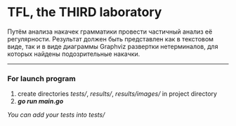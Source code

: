 # TFL, the THIRD laboratory
Путём анализа накачек грамматики провести частичный
анализ её регулярности. Результат должен быть представлен
как в текстовом виде, так и в
виде диаграммы Graphviz развертки нетерминалов, для
которых найдены подозрительные накачки.

---

### For launch program
1. create directories _tests/_, _results/_, _results/images/_ in project directory
2. **_go run main.go_**

_You can add your tests into tests/_
